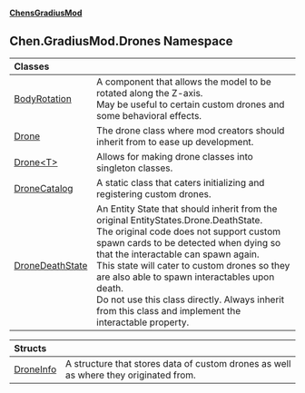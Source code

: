 
#### [ChensGradiusMod](index 'index')

## Chen.GradiusMod.Drones Namespace

| Classes | |
| :--- | :--- |
| [BodyRotation](cavriQuBntm0cE4AZ1RD+w 'Chen.GradiusMod.Drones.BodyRotation') | A component that allows the model to be rotated along the Z-axis.<br/>May be useful to certain custom drones and some behavioral effects.<br/> |
| [Drone](o+an11PxrqGB40HSHXgvpQ 'Chen.GradiusMod.Drones.Drone') | The drone class where mod creators should inherit from to ease up development.<br/> |
| [Drone&lt;T&gt;](UWAul_yMUbN+3325jv26NQ 'Chen.GradiusMod.Drones.Drone&lt;T&gt;') | Allows for making drone classes into singleton classes.<br/> |
| [DroneCatalog](qPWMsXW14ySl71rXQaL2KQ 'Chen.GradiusMod.Drones.DroneCatalog') | A static class that caters initializing and registering custom drones.<br/> |
| [DroneDeathState](8ui+PJgGZL18czsU0lHbsw 'Chen.GradiusMod.Drones.DroneDeathState') | An Entity State that should inherit from the original EntityStates.Drone.DeathState.<br/>The original code does not support custom spawn cards to be detected when dying so that the interactable can spawn again.<br/>This state will cater to custom drones so they are also able to spawn interactables upon death.<br/>Do not use this class directly. Always inherit from this class and implement the interactable property.<br/> |

| Structs | |
| :--- | :--- |
| [DroneInfo](HgBDP9HfqsUu394_FlkKCg 'Chen.GradiusMod.Drones.DroneInfo') | A structure that stores data of custom drones as well as where they originated from.<br/> |
